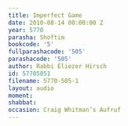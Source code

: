 ```yaml
---
title: Imperfect Game
date: 2010-08-14 00:00:00 Z
year: 5770
parasha: Shoftim
bookcode: '5'
fullparashacode: '505'
parashacode: '505'
author: Rabbi Eliezer Hirsch
id: 57705051
filename: 5770-505-1
layout: audio
moment: 
shabbat: 
occasion: Craig Whitman’s Aufruf
---
```


